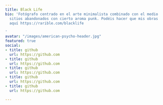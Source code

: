 ```yaml
---
title: Black Life
bio: 'Fotógrafo centrado en el arte minimalista combinado con el medio rural y los
  sitios abandonados con cierto aroma punk. Podéis hacer que mis obras sean vuestras
  aquí https://rarible.com/blacklife

'
avatar: "/images/american-psycho-header.jpg"
featured: true
social:
- title: github
  url: https://github.com
- title: github
  url: https://github.com
- title: github
  url: https://github.com
- title: github
  url: https://github.com
- title: github
  url: https://github.com

---
```

